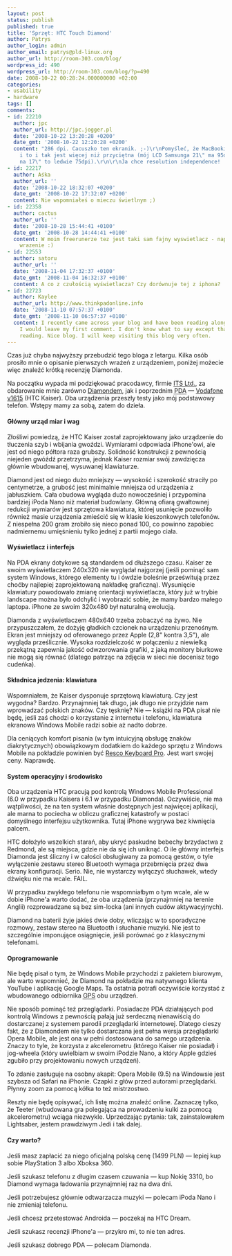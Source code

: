 ```yaml
---
layout: post
status: publish
published: true
title: 'Sprzęt: HTC Touch Diamond'
author: Patrys
author_login: admin
author_email: patrys@pld-linux.org
author_url: http://room-303.com/blog/
wordpress_id: 490
wordpress_url: http://room-303.com/blog/?p=490
date: 2008-10-22 00:28:24.000000000 +02:00
categories:
- usability
- hardware
tags: []
comments:
- id: 22210
  author: jpc
  author_url: http://jpc.jogger.pl
  date: '2008-10-22 13:20:28 +0200'
  date_gmt: '2008-10-22 12:20:28 +0200'
  content: "286 dpi. Cacuszko ten ekranik. ;-)\r\nPomyśleć, że MacBooki mają 113dpi,
    i to i tak jest więcej niż przyciętna (mój LCD Samsunga 21\" ma 95dpi, a 1024x768
    na 17\" to ledwie 75dpi).\r\n\r\nJa chce resolution independence! :)"
- id: 22217
  author: Aśka
  author_url: ''
  date: '2008-10-22 18:32:07 +0200'
  date_gmt: '2008-10-22 17:32:07 +0200'
  content: Nie wspomniałeś o mieczu świetlnym ;)
- id: 22358
  author: cactus
  author_url: ''
  date: '2008-10-28 15:44:41 +0100'
  date_gmt: '2008-10-28 14:44:41 +0100'
  content: W moim freerunerze tez jest taki sam fajny wyswietlacz - naprawde robi
    wrazenie :)
- id: 22553
  author: satoru
  author_url: ''
  date: '2008-11-04 17:32:37 +0100'
  date_gmt: '2008-11-04 16:32:37 +0100'
  content: A co z czułością wyświetlacza? Czy dorównuje tej z iphona?
- id: 22723
  author: Kaylee
  author_url: http://www.thinkpadonline.info
  date: '2008-11-10 07:57:37 +0100'
  date_gmt: '2008-11-10 06:57:37 +0100'
  content: I recently came across your blog and have been reading along. I thought
    I would leave my first comment. I don't know what to say except that I have enjoyed
    reading. Nice blog. I will keep visiting this blog very often.
---
```

<p>Czas już chyba najwyższy przebudzić tego bloga z letargu. Kilka osób prosiło mnie o opisanie pierwszych wrażeń z urządzeniem, poniżej możecie więc znaleźć krótką recenzję Diamonda.</p>

<p>Na początku wypada mi podziękować pracodawcy, firmie <a href="http://itsltd.eu/">ITS Ltd.</a>, za obdarowanie mnie zarówno <a href="http://pdadb.net/index.php?m=specs&amp;id=1311">Diamondem</a>, jak i poprzednim <abbr title="Personal Digital Assistant">PDA</abbr> &mdash; <a href="http://pdadb.net/index.php?m=specs&amp;id=856">Vodafone v1615</a> (HTC Kaiser). Oba urządzenia przeszły testy jako mój podstawowy telefon. Wstępy mamy za sobą, zatem do dzieła.</p>

<h4>Główny urząd miar i wag</h4>

<p>Złośliwi powiedzą, że HTC Kaiser został zaprojektowany jako urządzenie do tłuczenia szyb i wbijania gwoździ. Wymiarami odpowiada iPhone'owi, ale jest od niego półtora raza grubszy. Solidność konstrukcji z pewnością niejeden gwóźdź przetrzyma, jednak Kaiser rozmiar swój zawdzięcza głównie wbudowanej, wysuwanej klawiaturze.</p>

<p>Diamond jest od niego dużo mniejszy &mdash; wysokość i szerokość straciły po centymetrze, a grubość jest minimalnie mniejsza od urządzenia z jabłuszkiem. Cała obudowa wygląda dużo nowocześniej i przypomina bardziej iPoda Nano niż materiał budowlany. Główną ofiarą gwałtownej redukcji wymiarów jest sprzętowa klawiatura, której usunięcie pozwoliło również masie urządzenia zmieścić się w klasie kieszonkowych telefonów. Z niespełna 200 gram zrobiło się nieco ponad 100, co powinno zapobiec nadmiernemu umięśnieniu tylko jednej z partii mojego ciała.</p>

<h4>Wyświetlacz i interfejs</h4>

<p>Na <abbr>PDA</abbr> ekrany dotykowe są standardem od dłuższego czasu. Kaiser ze swoim wyświetlaczem 240x320 nie wyglądał najgorzej (jeśli pominąć sam system Windows, którego elementy tu i ówdzie boleśnie prześwitują przez choćby najlepiej zaprojektowaną nakładkę graficzną). Wysunięcie klawiatury powodowało zmianę orientacji wyświetlacza, który już w trybie landscape można było odchylić i wyobrazić sobie, że mamy bardzo małego laptopa. iPhone ze swoim 320x480 był naturalną ewolucją.</p>

<p>Diamonda z wyświetlaczem 480x640 trzeba zobaczyć na żywo. Nie przypuszczałem, że dożyję gładkich czcionek na urządzeniu przenośnym. Ekran jest mniejszy od oferowanego przez Apple (2,8" kontra 3,5"), ale wygląda prześlicznie. Wysoka rozdzielczość w połączeniu z niewielką przekątną zapewnia jakość odwzorowania grafiki, z jaką monitory biurkowe nie mogą się równać (dlatego patrząc na zdjęcia w sieci nie docenisz tego cudeńka).</p>

<h4>Składnica jedzenia: klawiatura</h4>

<p>Wspomniałem, że Kaiser dysponuje sprzętową klawiaturą. Czy jest wygodna? Bardzo. Przynajmniej tak długo, jak długo nie przyjdzie nam wprowadzać polskich znaków. Czy tęsknię? Nie &mdash; książki na <abbr>PDA</abbr> pisał nie będę, jeśli zaś chodzi o korzystanie z internetu i telefonu, klawiatura ekranowa Windows Mobile radzi sobie aż nadto dobrze.</p>

<p>Dla ceniących komfort pisania (w tym intuicyjną obsługę znaków diakrytycznych) obowiązkowym dodatkiem do każdego sprzętu z Windows Mobile na pokładzie powinien być <a href="http://www.resco.net/pocketpc/keyboard/default.asp">Resco Keyboard Pro</a>. Jest wart swojej ceny. Naprawdę.</p>

<h4>System operacyjny i środowisko</h4>

<p>Oba urządzenia HTC pracują pod kontrolą Windows Mobile Professional (6.0 w przypadku Kaisera i 6.1 w przypadku Diamonda). Oczywiście, nie ma wątpliwości, że na ten system właśnie dostępnych jest najwięcej aplikacji, ale marna to pociecha w obliczu graficznej katastrofy w postaci domyślnego interfejsu użytkownika. Tutaj iPhone wygrywa bez kiwnięcia palcem.</p>

<p>HTC dołożyło wszelkich starań, aby ukryć paskudne bebechy brzydactwa z Redmond, ale są miejsca, gdzie nie da się ich uniknąć. O ile główny interfejs Diamonda jest śliczny i w całości obsługiwany za pomocą gestów, o tyle wyłączenie zestawu stereo Bluetooth wymaga przebrnięcia przez dwa ekrany konfiguracji. Serio. Nie, nie wystarczy wyłączyć słuchawek, wtedy dźwięku nie ma wcale. FAIL.</p>

<p>W przypadku zwykłego telefonu nie wspomniałbym o tym wcale, ale w dobie iPhone'a warto dodać, że oba urządzenia (przynajmniej na terenie Anglii) rozprowadzane są bez sim-locka (ani innych cudów aktywacyjnych).</p>

<p>Diamond na baterii żyje jakieś dwie doby, wliczając w to sporadyczne rozmowy, zestaw stereo na Bluetooth i słuchanie muzyki. Nie jest to szczególnie imponujące osiągnięcie, jeśli porównać go z klasycznymi telefonami.</p>

<h4>Oprogramowanie</h4>

<p>Nie będę pisał o tym, że Windows Mobile przychodzi z pakietem biurowym, ale warto wspomnieć, że Diamond na pokładzie ma natywnego klienta YouTube i aplikację Google Maps. Ta ostatnia potrafi oczywiście korzystać z wbudowanego odbiornika <abbr title="Global Positioning System">GPS</abbr> obu urządzeń.</p>

<p>Nie sposób pominąć też przeglądarki. Posiadacze <abbr>PDA</abbr> działających pod kontrolą Windows z pewnością pałają już serdeczną nienawiścią do dostarczanej z systemem parodii przeglądarki internetowej. Dlatego cieszy fakt, że z Diamondem nie tylko dostarczana jest pełna wersja przeglądarki Opera Mobile, ale jest ona w pełni dostosowana do samego urządzenia. Znaczy to tyle, że korzysta z akcelerometru (którego Kaiser nie posiadał) i jog-wheela (który uwielbiam w swoim iPodzie Nano, a który Apple gdzieś zgubiło przy projektowaniu nowych urządzeń).</p>

<p>To zdanie zasługuje na osobny akapit: Opera Mobile (9.5) na Windowsie jest szybsza od Safari na iPhonie. Czapki z głów przed autorami przeglądarki. Płynny zoom za pomocą kółka to też mistrzostwo.</p>

<p>Reszty nie będę opisywać, ich listę można znaleźć online. Zaznaczę tylko, że Teeter (wbudowana gra polegająca na prowadzeniu kulki za pomocą akcelerometru) wciąga niezwykle. Uprzedzając pytania: tak, zainstalowałem Lightsaber, jestem prawdziwym Jedi i tak dalej.</p>

<h4>Czy warto?</h4>

<p>Jeśli masz zapłacić za niego oficjalną polską cenę (1499 PLN) &mdash; lepiej kup sobie PlayStation 3 albo Xboksa 360.</p>

<p>Jeśli szukasz telefonu z długim czasem czuwania &mdash; kup Nokię 3310, bo Diamond wymaga ładowania przynajmniej raz na dwa dni.</p>

<p>Jeśli potrzebujesz głównie odtwarzacza muzyki &mdash; polecam iPoda Nano i nie zmieniaj telefonu.</p>

<p>Jeśli chcesz przetestować Androida &mdash; poczekaj na HTC Dream.</p>

<p>Jeśli szukasz recenzji iPhone'a &mdash; przykro mi, to nie ten adres.</p>

<p>Jeśli szukasz dobrego <abbr>PDA</abbr> &mdash; polecam Diamonda.</p>
